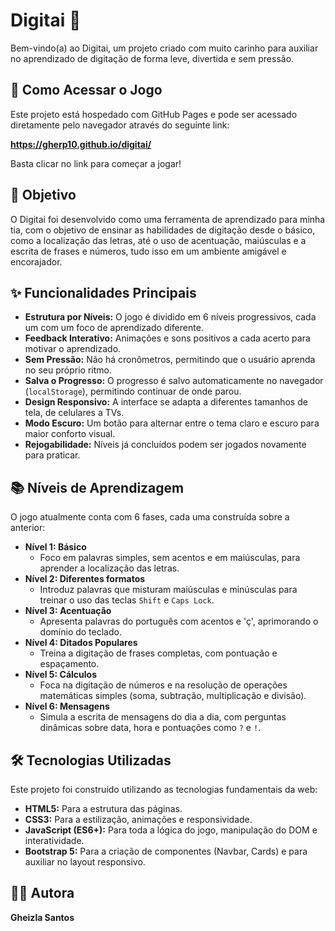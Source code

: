 # Digitai 🦉

Bem-vindo(a) ao Digitai, um projeto criado com muito carinho para auxiliar no aprendizado de digitação de forma leve, divertida e sem pressão.

## 🚀 Como Acessar o Jogo

Este projeto está hospedado com GitHub Pages e pode ser acessado diretamente pelo navegador através do seguinte link:

**https://gherp10.github.io/digitai/**

Basta clicar no link para começar a jogar!

## 🎯 Objetivo

O Digitai foi desenvolvido como uma ferramenta de aprendizado para minha tia, com o objetivo de ensinar as habilidades de digitação desde o básico, como a localização das letras, até o uso de acentuação, maiúsculas e a escrita de frases e números, tudo isso em um ambiente amigável e encorajador.

## ✨ Funcionalidades Principais

* **Estrutura por Níveis:** O jogo é dividido em 6 níveis progressivos, cada um com um foco de aprendizado diferente.
* **Feedback Interativo:** Animações e sons positivos a cada acerto para motivar o aprendizado.
* **Sem Pressão:** Não há cronômetros, permitindo que o usuário aprenda no seu próprio ritmo.
* **Salva o Progresso:** O progresso é salvo automaticamente no navegador (`localStorage`), permitindo continuar de onde parou.
* **Design Responsivo:** A interface se adapta a diferentes tamanhos de tela, de celulares a TVs.
* **Modo Escuro:** Um botão para alternar entre o tema claro e escuro para maior conforto visual.
* **Rejogabilidade:** Níveis já concluídos podem ser jogados novamente para praticar.

## 📚 Níveis de Aprendizagem

O jogo atualmente conta com 6 fases, cada uma construída sobre a anterior:

* **Nível 1: Básico**
    * Foco em palavras simples, sem acentos e em maiúsculas, para aprender a localização das letras.
* **Nível 2: Diferentes formatos**
    * Introduz palavras que misturam maiúsculas e minúsculas para treinar o uso das teclas `Shift` e `Caps Lock`.
* **Nível 3: Acentuação**
    * Apresenta palavras do português com acentos e 'ç', aprimorando o domínio do teclado.
* **Nível 4: Ditados Populares**
    * Treina a digitação de frases completas, com pontuação e espaçamento.
* **Nível 5: Cálculos**
    * Foca na digitação de números e na resolução de operações matemáticas simples (soma, subtração, multiplicação e divisão).
* **Nível 6: Mensagens**
    * Simula a escrita de mensagens do dia a dia, com perguntas dinâmicas sobre data, hora e pontuações como `?` e `!`.

## 🛠️ Tecnologias Utilizadas

Este projeto foi construído utilizando as tecnologias fundamentais da web:

* **HTML5:** Para a estrutura das páginas.
* **CSS3:** Para a estilização, animações e responsividade.
* **JavaScript (ES6+):** Para toda a lógica do jogo, manipulação do DOM e interatividade.
* **Bootstrap 5:** Para a criação de componentes (Navbar, Cards) e para auxiliar no layout responsivo.

## 👩‍💻 Autora
**Gheizla Santos**  